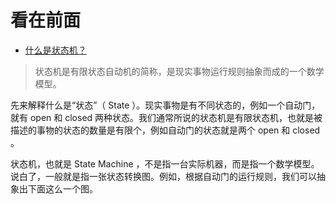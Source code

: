 看在前面
====

* <a href="https://zhuanlan.zhihu.com/p/47434856">什么是状态机？</a>

> 状态机是有限状态自动机的简称，是现实事物运行规则抽象而成的一个数学模型。

先来解释什么是“状态”（ State ）。现实事物是有不同状态的，例如一个自动门，就有 open 和 closed 两种状态。我们通常所说的状态机是有限状态机，也就是被描述的事物的状态的数量是有限个，例如自动门的状态就是两个 open 和 closed 。

状态机，也就是 State Machine ，不是指一台实际机器，而是指一个数学模型。说白了，一般就是指一张状态转换图。例如，根据自动门的运行规则，我们可以抽象出下面这么一个图。
